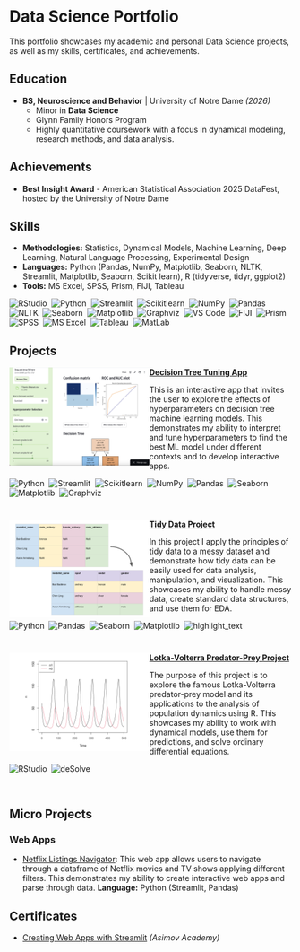 # Data Science Portfolio
This portfolio showcases my academic and personal Data Science projects, as well as my skills, certificates, and achievements.

## Education
- **BS, Neuroscience and Behavior** | University of Notre Dame *(2026)*
  - Minor in **Data Science**
  - Glynn Family Honors Program
  - Highly quantitative coursework with a focus in dynamical modeling, research methods, and data analysis.
 
## Achievements
- **Best Insight Award** - American Statistical Association 2025 DataFest, hosted by the University of Notre Dame

## Skills
- **Methodologies:** Statistics, Dynamical Models, Machine Learning, Deep Learning, Natural Language Processing, Experimental Design
- **Languages:** Python (Pandas, NumPy, Matplotlib, Seaborn, NLTK, Streamlit, Matplotlib, Seaborn, Scikit learn), R (tidyverse, tidyr, ggplot2)
- **Tools:** MS Excel, SPSS, Prism, FIJI, Tableau

![RStudio](https://img.shields.io/badge/RStudio-1f65cc?style=flat&logo=rstudioide&logoColor=%2375AADB)&nbsp;
![Python](https://img.shields.io/badge/-Python-ffe873?style=flat&logo=python)&nbsp;
![Streamlit](https://img.shields.io/badge/Streamlit-ececec?style=flat&logo=streamlit)&nbsp;
![Scikitlearn](https://img.shields.io/badge/scikit_learn-101e27?logo=scikitlearn)&nbsp;
![NumPy](https://img.shields.io/badge/numpy%20-%23013243.svg?&style=flat&logo=numpy&logoColor=white)&nbsp;
![Pandas](https://img.shields.io/badge/pandas%20-%23150458.svg?&style=flat&logo=pandas&logoColor=white)&nbsp;
![NLTK](https://img.shields.io/badge/NLTK-339933?logo=python&logoColor=white)&nbsp;
![Seaborn](https://img.shields.io/badge/Seaborn-79b6bc)&nbsp;
![Matplotlib](https://img.shields.io/badge/Matplotlib-1e3f5a)&nbsp;
![Graphviz](https://img.shields.io/badge/graphviz-5d81a3)&nbsp;
![VS Code](https://img.shields.io/badge/VS_Code-179ff1)&nbsp;
![FIJI](https://img.shields.io/badge/FIJI_ImageJ-101e27?logo=imagej&logoColor=00D8E0)&nbsp;
![Prism](https://img.shields.io/badge/GraphPad%20Prism-0070C0)&nbsp;
![SPSS](https://img.shields.io/badge/SPSS-0530ad)&nbsp;
![MS Excel](https://img.shields.io/badge/MS_Excel-1D6F42)&nbsp;
![Tableau](https://img.shields.io/badge/Tableau-0070BA)&nbsp;
![MatLab](https://img.shields.io/badge/MatLab-ec5500)&nbsp;

## Projects
<img align="left" width="250" height="175" src="https://github.com/naraujodc/Araujo_Data_Science_Portfolio/blob/main/Images/decision-tree-app-cover.png"> **[Decision Tree Tuning App](https://github.com/naraujodc/Araujo_Data_Science_Portfolio/tree/main/MLStreamlitApp)**

This is an interactive app that invites the user to explore the effects of hyperparameters on decision tree machine learning models. This demonstrates my ability to interpret and tune hyperparameters to find the best ML model under different contexts and to develop interactive apps.

![Python](https://img.shields.io/badge/-Python-ffe873?style=flat&logo=python)&nbsp;
![Streamlit](https://img.shields.io/badge/Streamlit-ececec?style=flat&logo=streamlit)&nbsp;
![Scikitlearn](https://img.shields.io/badge/scikit_learn-101e27?logo=scikitlearn)&nbsp;
![NumPy](https://img.shields.io/badge/numpy%20-%23013243.svg?&style=flat&logo=numpy&logoColor=white)&nbsp;
![Pandas](https://img.shields.io/badge/pandas%20-%23150458.svg?&style=flat&logo=pandas&logoColor=white)&nbsp;
![Seaborn](https://img.shields.io/badge/Seaborn-79b6bc)&nbsp;
![Matplotlib](https://img.shields.io/badge/Matplotlib-1e3f5a)&nbsp;
![Graphviz](https://img.shields.io/badge/graphviz-5d81a3)&nbsp;

#
<img align="left" width="250" height="175" src="https://github.com/naraujodc/Araujo_Data_Science_Portfolio/blob/main/Images/tidy_data_cover.png"> **[Tidy Data Project](https://github.com/naraujodc/Araujo_Data_Science_Portfolio/tree/main/TidyData-Project)**

In this project I apply the principles of tidy data to a messy dataset and demonstrate how tidy data can be easily used for data analysis, manipulation, and visualization. This showcases my ability to handle messy data, create standard data structures, and use them for EDA.

![Python](https://img.shields.io/badge/-Python-ffe873?style=flat&logo=python)&nbsp;
![Pandas](https://img.shields.io/badge/pandas%20-%23150458.svg?&style=flat&logo=pandas&logoColor=white)&nbsp;
![Seaborn](https://img.shields.io/badge/Seaborn-79b6bc)&nbsp;
![Matplotlib](https://img.shields.io/badge/Matplotlib-1e3f5a)&nbsp;
![highlight_text](https://img.shields.io/badge/highlight_text-be5103)&nbsp;

#
<img align="left" width="250" height="175" src="https://github.com/naraujodc/Araujo_Data_Science_Portfolio/blob/main/Images/lotka-volterra_cover.png"> **[Lotka-Volterra Predator-Prey Project](https://github.com/naraujodc/Araujo_Data_Science_Portfolio/tree/main/Lotka_Volterra_Predator_Prey_Project)**

The purpose of this project is to explore the famous Lotka-Volterra predator-prey model and its applications to the analysis of population dynamics using R. This showcases my ability to work with dynamical models, use them for predictions, and solve ordinary differential equations.

![RStudio](https://img.shields.io/badge/RStudio-1f65cc?style=flat&logo=rstudioide&logoColor=%2375AADB)&nbsp;
![deSolve](https://img.shields.io/badge/deSolve-blue)&nbsp;

<br />

## Micro Projects
### Web Apps
- [Netflix Listings Navigator](https://github.com/naraujodc/Araujo_Data_Science_Portfolio/tree/main/basic_streamlit_app): This web app allows users to navigate through a dataframe of Netflix movies and TV shows applying different filters. This demonstrates my ability to create interactive web apps and parse through data. **Language:** Python (Streamlit, Pandas)&nbsp;

## Certificates
- [Creating Web Apps with Streamlit](https://github.com/naraujodc/ARAUJO_Data_Science_Portfolio/blob/54671b0a720352d2f984af10a010bcaa5b1767c2/Certificates/Creating%20Web%20Apps%20with%20Streamlit.pdf) *(Asimov Academy)*
